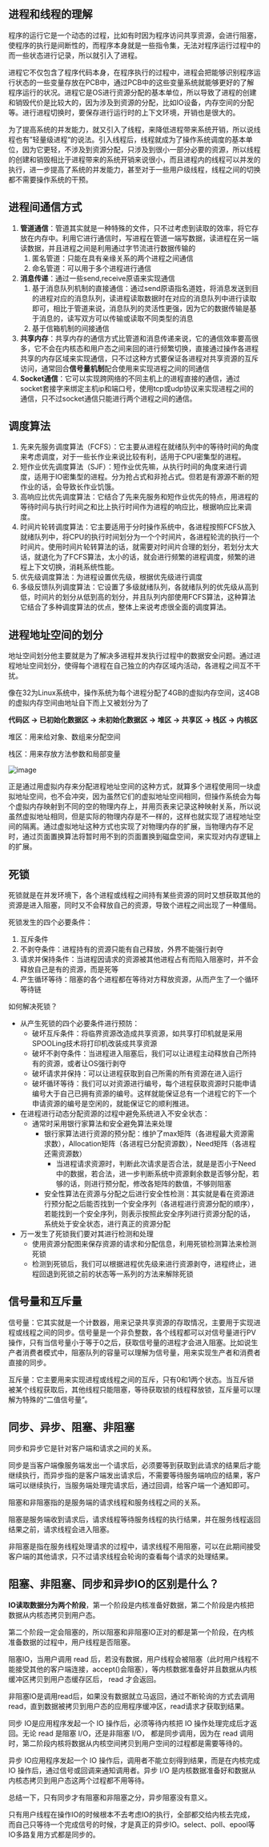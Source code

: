 ## 进程和线程的理解

​		程序的运行它是一个动态的过程，比如有时因为程序访问共享资源，会进行阻塞，使程序的执行是间断性的，而程序本身就是一些指令集，无法对程序运行过程中的而一些状态进行记录，所以就引入了进程。

​		进程它不仅包含了程序代码本身，在程序执行的过程中，进程会把能够识别程序运行状态的一些变量存放在PCB中，通过PCB中的这些变量系统就能够更好的了解程序运行的状况。进程它是OS进行资源分配的基本单位，所以导致了进程的创建和销毁代价是比较大的，因为涉及到资源的分配，比如IO设备，内存空间的分配等。进行进程切换时，要保存进行运行时的上下文环境，开销也是很大的。

​		为了提高系统的并发能力，就又引入了线程，来降低进程带来系统开销，所以说线程也有”轻量级进程“的说法。引入线程后，线程就成为了操作系统调度的基本单位，因为它更轻，不涉及到资源分配，只涉及到很小一部分必要的资源，所以线程的创建和销毁相比于进程带来的系统开销来说很小，而且进程内的线程可以并发的执行，进一步提高了系统的并发能力，甚至对于一些用户级线程，线程之间的切换都不需要操作系统的干预。

## 进程间通信方式

1. **管道通信**：管道其实就是一种特殊的文件，只不过考虑到读取的效率，将它存放在内存中。利用它进行通信时，写进程在管道一端写数据，读进程在另一端读数据，并且进程之间是利用通过字节流进行数据传输的
   1. 匿名管道：只能在具有亲缘关系的两个进程之间通信
   2. 命名管道：可以用于多个进程进行通信
2. **消息传递**：通过一些send,receive原语来实现通信
   1. 基于消息队列机制的直接通信：通过send原语指名道姓，将消息发送到目的进程对应的消息队列，读进程读取数据时在对应的消息队列中进行读取即可，相比于管道来说，消息队列的灵活性更强，因为它的数据传输是基于消息的，读写双方可以传输或读取不同类型的消息
   2. 基于信箱机制的间接通信
3. **共享内存**：共享内存的通信方式比管道和消息传递来说，它的通信效率要高很多，它不会在内核态和用户态之间来回的进行频繁切换，直接通过操作各进程共享的内存区域来实现通信，只不过这种方式要保证各进程对共享资源的互斥访问，通常回合**信号量机制**配合使用来实现进程之间的同通信
4. **Socket通信**：它可以实现跨网络的不同主机上的进程直接的通信，通过socket套接字来绑定主机ip和端口号，使用tcp或udp协议来实现进程之间的通信，只不过socket通信只能进行两个进程之间的通信。

## 调度算法

1. 先来先服务调度算法（FCFS）：它主要从进程在就绪队列中的等待时间的角度来考虑调度，对于一些长作业来说比较有利，适用于CPU密集型的进程。
2. 短作业优先调度算法（SJF）：短作业优先嘛，从执行时间的角度来进行调度，适用于IO密集型的进程。分为抢占式和非抢占式。但若是有源源不断的短作业的话，会导致长作业饥饿。
3. 高响应比优先调度算法：它结合了先来先服务和短作业优先的特点，用进程的等待时间与执行时间之和比上执行时间作为进程的响应比，根据响应比来调度。
4. 时间片轮转调度算法：它主要适用于分时操作系统中，各进程按照FCFS放入就绪队列中，将CPU的执行时间划分为一个个时间片，各进程轮流的执行一个时间片。使用时间片轮转算法的话，就需要对时间片合理的划分，若划分太大话，就退化为了FCFS算法，太小的话，就会进行频繁的进程调度，频繁的进程上下文切换，消耗系统性能。
5. 优先级调度算法：为进程设置优先级，根据优先级进行调度
6. 多级反馈队列调度算法：它设置了多级就绪队列，各就绪队列的优先级从高到低，时间片的划分从低到高的划分，并且队列内部使用FCFS算法，这种算法它结合了多种调度算法的优点，整体上来说考虑很全面的调度算法。

## 进程地址空间的划分

地址空间划分他主要就是为了解决多进程并发执行过程中的数据安全问题。通过进程地址空间划分，使得每个进程在自己独立的内存区域内活动，各进程之间互不干扰。

像在32为Linux系统中，操作系统为每个进程分配了4GB的虚拟内存空间，这4GB的虚拟内存空间由地址自下而上又被划分为了

**代码区 -> 已初始化数据区 -> 未初始化数据区 -> 堆区 -> 共享区 -> 栈区 -> 内核区**

堆区：用来给对象、数组来分配空间

栈区：用来存放方法参数和局部变量

![image](https://developer.qcloudimg.com/http-save/yehe-10455384/731417c123d18d6e1958c9f6f08510a4.png)

正是通过用虚拟内存来分配进程地址空间的这种方式，就算多个进程使用同一块虚拟地址空间，也不会冲突，因为虽然它们的虚拟地址空间相同，但操作系统会为每个虚拟内存映射到不同的空的物理内存上，并用页表来记录这种映射关系，所以说虽然虚拟地址相同，但是实际的物理内存是不一样的，这样也就实现了进程地址空间的隔离。通过虚拟地址这种方式也实现了对物理内存的扩展，当物理内存不足时，通过页面置换算法将暂时用不到的页面置换到磁盘空间，来实现对内存逻辑上的扩展。

## 死锁

死锁就是在并发环境下，各个进程或线程之间持有某些资源的同时又想获取其他的资源是进入阻塞，同时又不会释放自己的资源，导致个进程之间出现了一种僵局。

死锁发生的四个必要条件：

1. 互斥条件
2. 不剥夺条件：进程持有的资源只能有自己释放，外界不能强行剥夺
3. 请求并保持条件：当进程因请求的资源被其他进程占有而陷入阻塞时，并不会释放自己是有的资源，而是死等
4. 产生循环等待：阻塞的各个进程都在等待对方释放资源，从而产生了一个循环等待链

如何解决死锁？

- 从产生死锁的四个必要条件进行预防：
  - 破坏互斥条件：将临界资源改造成共享资源，如共享打印机就是采用SPOOLing技术将打印机改装成共享资源
  - 破坏不剥夺条件：当进程进入阻塞后，我们可以让进程主动释放自己所持有的资源，或者让OS强行剥夺
  - 破坏请求并保持：可以让进程获取到自己所需的所有资源在进入运行
  - 破坏循环等待：我们可以对资源进行编号，每个进程获取资源时只能申请编号大于自己已拥有资源的编号。这样就能保证总有一个进程它的下一个申请资源的编号是空闲的，就能保证它的顺利推进。
- 在进程进行动态分配资源的过程中避免系统进入不安全状态：
  - 通常时采用银行家算法和安全避免算法来处理
    - 银行家算法进行资源的预分配：维护了max矩阵（各进程最大资源需求数），Allocation矩阵（各进程已分配资源数），Need矩阵（各进程还需资源数）
      - 当进程请求资源时，判断此次请求是否合法，就是是否小于Need中的数据，若合法，进一步判断系统中资源剩余数是否够分配，若够的话，则进行预分配，修改各矩阵的数值，不够则阻塞
    - 安全性算法在资源与分配之后进行安全性检测：其实就是看在资源进行预分配之后能否找到一个安全序列（各进程进行资源分配的顺序），若能找到一个安全序列，则表示按照此安全序列进行资源分配的话，系统处于安全状态，进行真正的资源分配
- 万一发生了死锁我们要对其进行检测和处理
  - 使用资源分配图来保存资源的请求和分配信息，利用死锁检测算法来检测死锁
  - 检测到死锁后，我们可以根据进程优先级来进行资源剥夺，进程终止，进程回退到死锁之前的状态等一系列的方法来解除死锁









## 信号量和互斥量

信号量：它其实就是一个计数器，用来记录共享资源的存取情况，主要用于实现进程或线程之间的同步。信号量是一个非负整数，各个线程都可以对信号量进行PV操作，只有当信号量小于等于0之后，获取信号量的进程才会进入阻塞。比如说生产者消费者模式中，阻塞队列的容量可以理解为信号量，用来实现生产者和消费者直接的同步。

互斥量：它主要用来实现进程或线程之间的互斥，只有0和1两个状态。当互斥锁被某个线程获取后，其他线程只能阻塞，等待获取锁的线程释放锁，互斥量可以理解为特殊的“二值信号量”。



## 同步、异步、阻塞、非阻塞

同步和异步它是针对客户端和请求之间的关系。

同步是当客户端像服务端发出一个请求后，必须要等到获取到此请求的结果后才能继续执行，而异步指的是客户端发出请求后，不需要等待服务端响应的结果，客户端可以继续执行，当服务端处理完请求后，通过回调，给客户端一个通知即可。

阻塞和非阻塞指的是服务端的请求线程和服务线程之间的关系。

阻塞是服务端收到请求后，请求线程等待服务线程的执行结果，并在服务线程返回结果之前，请求线程会进入阻塞。

非阻塞是指在服务线程处理请求的过程中，请求线程不用阻塞，可以在此期间接受客户端的其他请求，只不过请求线程会轮询的查看每个请求的处理结果。

## 阻塞、非阻塞、同步和异步IO的区别是什么？

**IO读取数据分为两个阶段**，第一个阶段是内核准备好数据，第二个阶段是内核把数据从内核态拷贝到用户态。

第二个阶段一定会阻塞的，所以阻塞和非阻塞IO正对的都是第一个阶段，在内核准备数据的过程中，用户线程是否阻塞。

阻塞IO，当用户调用 read 后，若没有数据，用户线程会被阻塞（此时用户线程不能接受其他的客户端连接，accept()会阻塞），等内核数据准备好并且数据从内核缓冲区拷贝到用户态缓存区后， read 才会返回。

非阻塞IO是调用read后，如果没有数据就立马返回，通过不断轮询的方式去调用read，直到数据被拷贝到用户态的应用程序缓冲区，read请求才获取到结果。

同步 IO是应用程序发起一个 IO 操作后，必须等待内核把 IO 操作处理完成后才返回。无论 read 是阻塞 I/O，还是非阻塞 I/O， 都是同步调用，因为在 read 调用时，第二阶段内核将数据从内核空间拷贝到用户空间的过程都是需要等待的。

异步 IO应用程序发起一个 IO 操作后，调用者不能立刻得到结果，而是在内核完成 IO 操作后，通过信号或回调来通知调用者。异步 I/O 是内核数据准备好和数据从内核态拷贝到用户态这两个过程都不用等待。

总结一下，只有同步才有阻塞和非阻塞之分，异步阻塞没有意义。

只有用户线程在操作IO的时候根本不去考虑IO的执行，全部都交给内核去完成，
而自己只等待一个完成信号的时候，才是真正的异步IO。select、poll、epool等IO多路复用方式都是同步的。

## 



























